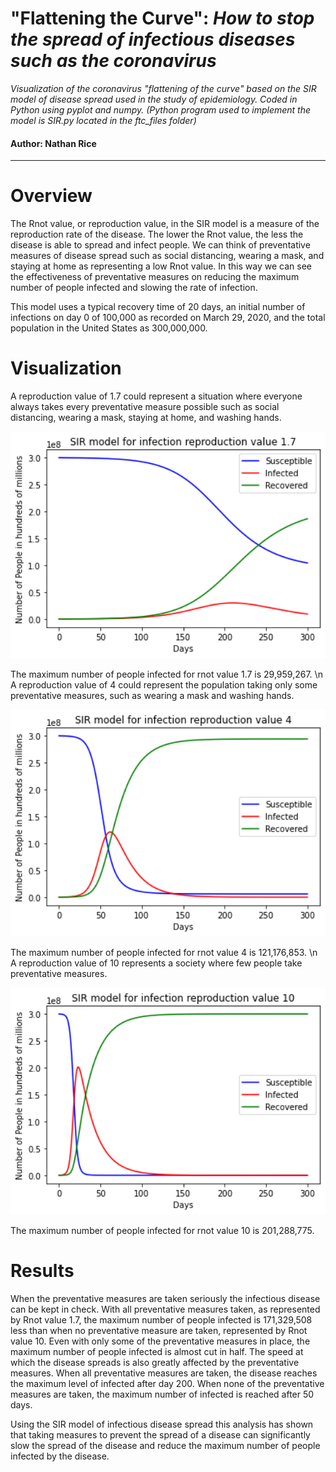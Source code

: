# "Flattening the Curve": _How to stop the spread of infectious diseases such as the coronavirus_ 
_Visualization of the coronavirus "flattening of the curve" based on the SIR model of disease spread 
used in the study of epidemiology. Coded in Python using pyplot and numpy. (Python program used to 
implement the model is SIR.py located in the ftc_files folder)_

#### Author: Nathan Rice

---

# Overview
The Rnot value, or reproduction value, in the SIR model is a measure of the reproduction rate of the 
disease. The lower the Rnot value, the less the disease is able to spread and infect people. We can think 
of preventative measures of disease spread such as social distancing, wearing a mask, and staying at 
home as representing a low Rnot value. In this way we can see the effectiveness of preventative measures 
on reducing the maximum number of people infected and slowing the rate of infection.

This model uses a typical recovery time of 20 days, an initial number of infections on day 0 of 100,000
as recorded on March 29, 2020, and the total population in the United States as 300,000,000.

# Visualization

A reproduction value of 1.7 could represent a situation where everyone always takes every preventative 
measure possible such as social distancing, wearing a mask, staying at home, and washing hands.

<p align="center">
   <img src="ftc_files/rnot1.7.png" width="600px">
</p>
The maximum number of people infected for rnot value 1.7 is 29,959,267.
\n
A reproduction value of 4 could represent the population taking only some preventative measures, such as
wearing a mask and washing hands.

<p align="center">
   <img src="ftc_files/rnot4.png" width="600px">
</p>
The maximum number of people infected for rnot value 4 is 121,176,853.
\n
A reproduction value of 10 represents a society where few people take preventative measures.

<p align="center">
   <img src="ftc_files/rnot10.png" width="600px">
</p>
The maximum number of people infected for rnot value 10 is 201,288,775.

# Results
When the preventative measures are taken seriously the infectious disease can be kept in check. With all
preventative measures taken, as represented by Rnot value 1.7, the maximum number of people infected is
171,329,508 less than when no preventative measure are taken, represented by Rnot value 10. Even with 
only some of the preventative measures in place, the maximum number of people infected is almost cut in
half. The speed at which the disease spreads is also greatly affected by the preventative measures. 
When all preventative measures are taken, the disease reaches the maximum level of infected after day 200.
When none of the preventative measures are taken, the maximum number of infected is reached after 50 days.

Using the SIR model of infectious disease spread this analysis has shown that taking measures to prevent
the spread of a disease can significantly slow the spread of the disease and reduce the maximum number of
people infected by the disease.